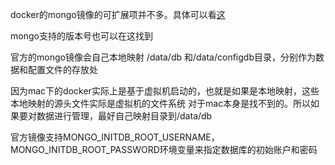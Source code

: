docker的mongo镜像的可扩展项并不多。具体可以看[这](https://docs.docker.com/samples/library/mongo)

mongo支持的版本号也可以在这找到

官方的mongo镜像会自己本地映射 /data/db 和/data/configdb目录，分别作为数据和配置文件的存放处

因为mac下的docker实际上是基于虚拟机启动的，也就是如果是本地映射，这些本地映射的源头文件实际是虚拟机的文件系统
对于mac本身是找不到的。所以如果要对数据进行管理，最好自己映射目录到/data/db

官方镜像支持MONGO_INITDB_ROOT_USERNAME，MONGO_INITDB_ROOT_PASSWORD环境变量来指定数据库的初始账户和密码

